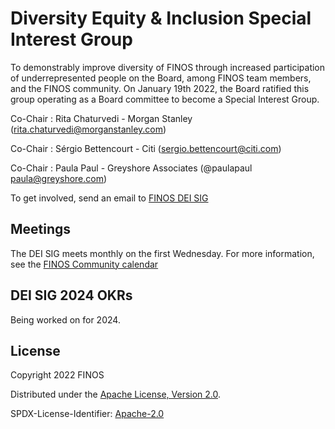 # Diversity Equity & Inclusion Special Interest Group

To demonstrably improve diversity of FINOS through increased participation of underrepresented people on the Board, among FINOS team members, and the FINOS community.  On January 19th 2022, the Board ratified this group operating as a Board committee to become a Special Interest Group.  

Co-Chair : Rita Chaturvedi - Morgan Stanley (rita.chaturvedi@morganstanley.com)

Co-Chair : Sérgio Bettencourt - Citi (sergio.bettencourt@citi.com)

Co-Chair : Paula Paul - Greyshore Associates (@paulapaul paula@greyshore.com)

To get involved, send an email to [FINOS DEI SIG](mailto:diversity-inclusion-committee@finos.org)

## Meetings

The DEI SIG meets monthly on the first Wednesday. For more information, see the [FINOS Community calendar](https://www.finos.org/finos-community-calendar)

## DEI SIG 2024 OKRs

Being worked on for 2024.


## License

Copyright 2022 FINOS

Distributed under the [Apache License, Version 2.0](http://www.apache.org/licenses/LICENSE-2.0).

SPDX-License-Identifier: [Apache-2.0](https://spdx.org/licenses/Apache-2.0)


